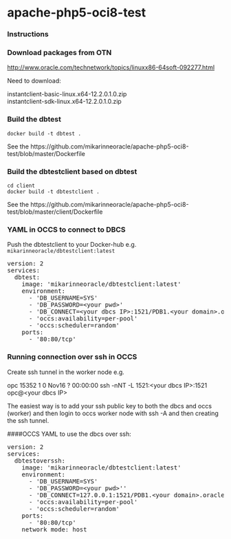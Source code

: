 # apache-php5-oci8-test

### Instructions

### Download packages from OTN

http://www.oracle.com/technetwork/topics/linuxx86-64soft-092277.html<p>
Need to download:
<p>
instantclient-basic-linux.x64-12.2.0.1.0.zip<br>
instantclient-sdk-linux.x64-12.2.0.1.0.zip<br>

### Build the dbtest

`docker build -t dbtest .`
<p>
See the https://github.com/mikarinneoracle/apache-php5-oci8-test/blob/master/Dockerfile

### Build the dbtestclient based on dbtest

`cd client`<br>
`docker build -t dbtestclient .`
<p>
See the https://github.com/mikarinneoracle/apache-php5-oci8-test/blob/master/client/Dockerfile

### YAML in OCCS to connect to DBCS

Push the dbtestclient to your Docker-hub e.g. `mikarinneoracle/dbtestclient:latest`

<pre>
version: 2
services:
  dbtest:
    image: 'mikarinneoracle/dbtestclient:latest'
    environment:
      - 'DB_USERNAME=SYS'
      - 'DB_PASSWORD=&lt;your pwd&gt;'
      - 'DB_CONNECT=&lt;your dbcs IP&gt;:1521/PDB1.&lt;your domain&gt;.oraclecloud.internal'
      - 'occs:availability=per-pool'
      - 'occs:scheduler=random'
    ports:
      - '80:80/tcp'
</pre>

### Running connection over ssh in OCCS

Create ssh tunnel in the worker node e.g.<p>
opc      15352     1  0 Nov16 ?        00:00:00 ssh -nNT -L 1521:&lt;your dbcs IP&gt;:1521 opc@&lt;your dbcs IP&gt;
<p>
The easiest way is to add your ssh public key to both the dbcs and occs (worker) and then login to occs worker node with ssh -A and then creating the ssh tunnel.
<p>
####OCCS YAML to use the dbcs over ssh:
<pre>
version: 2
services:
  dbtestoverssh:
    image: 'mikarinneoracle/dbtestclient:latest'
    environment:
      - 'DB_USERNAME=SYS'
      - 'DB_PASSWORD=&lt;your pwd&gt;''
      - 'DB_CONNECT=127.0.0.1:1521/PDB1.&lt;your domain&gt;.oraclecloud.internal'
      - 'occs:availability=per-pool'
      - 'occs:scheduler=random'
    ports:
      - '80:80/tcp'
    network_mode: host
</pre>


